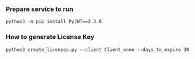 ### Prepare service to run
```
python3 -m pip install PyJWT==2.3.0
```

### How to generate License Key
```
python3 create_licenses.py --client Client_name --days_to_expire 30
```